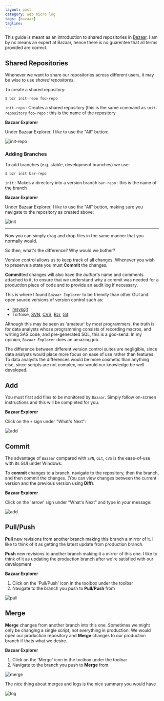 ```yaml
---
layout: post
category: web micro log
tags: [bazaar]
tagline:
---
```


This guide is meant as an introduction to shared repositories in [Bazaar](http://bazaar.canonical.com/en/). I am by no means an expert at Bazaar, hence there is no guarentee that all terms provided are correct.

## Shared Repositories

Whenever we want to share our repositories across different users, it may be wise to use _shared repositores_.

To create a shared repository:

    $ bzr init-repo foo-repo

`init-repo` : Creates a shared repository (this is the same command as `init-repository`
`foo-repo` : this is the name of the repository

**Bazaar Explorer**

Under Bazaar Explorer, I like to use the "All" button:

![init-repo](/img/bazaar-guide/init-repo.png)

### Adding Branches

To add branches (e.g. stable, development branches) we use:

    $ bzr init bar-repo

`init` : Makes a directory into a version branch
`bar-repo` : this is the name of the branch

**Bazaar Explorer**

Under Bazaar Explorer, I like to use the "All" button, making sure you navigate to the repository as created above:

![init](/img/bazaar-guide/init-repo.png)

---

Now you can simply drag and drop files in the same manner that you normally would.

So then, what's the difference? Why would we bother?

Version control allows us to keep track of all changes. Whenever you wish to preserve a state you must **Commit** the changes.

**Commit**ted changes will also have the _author_'s name and comments attached to it, to ensure that we understand _why_ a commit was needed for a production piece of code and to provide an audit log if necessary.

This is where I found `Bazaar Explorer` to be friendly than other GUI and open source versions of version control such as:

- [msysgit](http://code.google.com/p/msysgit/)
- Tortoise, [SVN](http://tortoisesvn.tigris.org/), [CVS](http://www.tortoisecvs.org/), [Bzr](http://wiki.bazaar.canonical.com/TortoiseBzr), [Git](http://code.google.com/p/tortoisegit/)

Although this may be seen as 'amateur' by most programmers, the truth is for data analysts whose programming consists of recording macros, and writing SAS code, and pre-generated SQL, this is a god-send. In my opinion, `Bazaar Explorer` does an amazing job.

The difference between different version control suites are negligible, since data analysts would place more focus on ease of use rather than features. To data analysts the differences would be more cosmetic than anything else, since scripts are not complex, nor would our knowledge be well developed.

## Add

You must first add files to be monitored by `Bazaar`. Simply follow on-screen instructions and this will be completed for you.

**Bazaar Explorer**

Click on the `+` sign under "What's Next":

![add](/img/bazaar-guide/add.png)

## Commit

The advantage of `Bazaar` compared with `SVN`, `Git`, `CVS` is the ease-of-use with its GUI under Windows.

To **commit** changes to a branch, navigate to the repository, then the branch, and then commit the changes. (You can view changes between the current version and the previous version using **Diff**).

**Bazaar Explorer**

Click on the 'arrow' sign under "What's Next" and type in your message:

![add](/img/bazaar-guide/add.png)

## Pull/Push

**Pull** new revisions from another branch making this branch a mirror of it. I like to think of it as getting the latest update from production branch.

**Push** new revisions to another branch making it a mirror of this one. I like to think of it as updating the production branch after we're satisfied with our development

**Bazaar Explorer**

1.  Click on the 'Pull/Push' icon in the toolbox under the toolbar
2.  Navigate to the branch you push to **Pull/Push** from

![pull](/img/bazaar-guide/pull.png)

## Merge

**Merge** changes from another branch into this one. Sometimes we might only be changing a single script, not everything in production. We would open our production repository and **Merge** changes to our production branch if thats what we desire.

**Bazaar Explorer**

1.  Click on the 'Merge' icon in the toolbox under the toolbar
2.  Navigate to the branch you push to **Merge** from

![merge](/img/bazaar-guide/merge.png)

The nice thing about merges and logs is the nice summary you would have

![log](/img/bazaar-guide/log.png)
